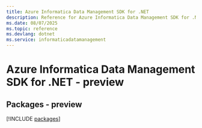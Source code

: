 ```yaml
---
title: Azure Informatica Data Management SDK for .NET
description: Reference for Azure Informatica Data Management SDK for .NET
ms.date: 08/07/2025
ms.topic: reference
ms.devlang: dotnet
ms.service: informaticadatamanagement
---
```

# Azure Informatica Data Management SDK for .NET - preview
## Packages - preview
[!INCLUDE [packages](informatica-data-management-index.md)]
